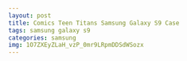 ```yaml
---
layout: post
title: Comics Teen Titans Samsung Galaxy S9 Case
tags: samsung galaxy s9
categories: samsung
img: 1O7ZXEyZLaH_vzP_0mr9LRpmDDSdWSozx
---
```

